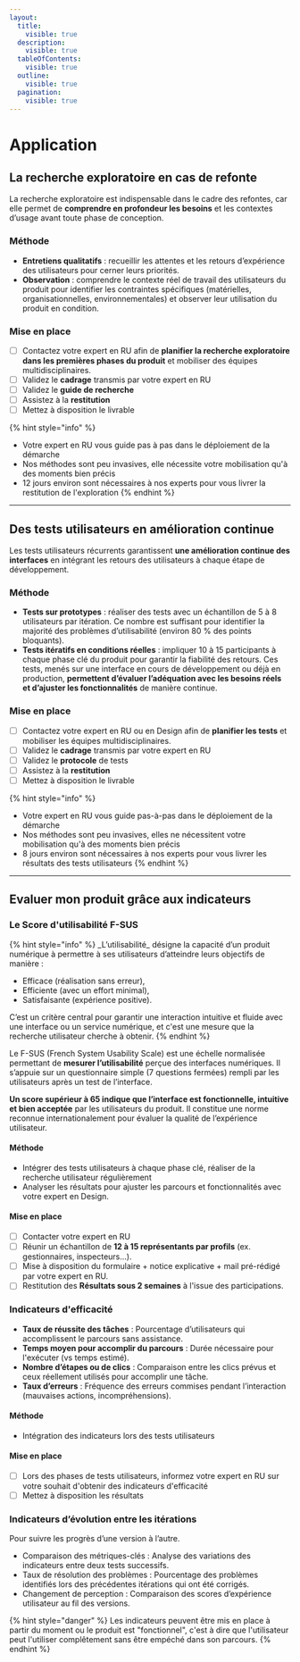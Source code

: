 ```yaml
---
layout:
  title:
    visible: true
  description:
    visible: true
  tableOfContents:
    visible: true
  outline:
    visible: true
  pagination:
    visible: true
---
```


# Application

## La recherche exploratoire en cas de refonte

La recherche exploratoire est indispensable dans le cadre des refontes, car elle permet de **comprendre en profondeur les besoins** et les contextes d’usage avant toute phase de conception.

### Méthode

* **Entretiens qualitatifs** : recueillir les attentes et les retours d’expérience des utilisateurs pour cerner leurs priorités.
* **Observation** : comprendre le contexte réel de travail des utilisateurs du produit pour identifier les contraintes spécifiques (matérielles, organisationnelles, environnementales) et observer leur utilisation du produit en condition.

### Mise en place

* [ ] Contactez votre expert en RU afin de **planifier la recherche exploratoire dans les premières phases du produit** et mobiliser des équipes multidisciplinaires.
* [ ] Validez le **cadrage** transmis par votre expert en RU
* [ ] Validez le **guide de recherche**
* [ ] Assistez à la **restitution**
* [ ] Mettez à disposition le livrable

{% hint style="info" %}
- Votre expert en RU vous guide pas à pas dans le déploiement de la démarche
- Nos méthodes sont peu invasives, elle nécessite votre mobilisation qu'à des moments bien précis
- 12 jours environ sont nécessaires à nos experts pour vous livrer la restitution de l'exploration
{% endhint %}

***

## Des tests utilisateurs en amélioration continue

Les tests utilisateurs récurrents garantissent **une amélioration continue des interfaces** en intégrant les retours des utilisateurs à chaque étape de développement.

### Méthode

* **Tests sur prototypes** : réaliser des tests avec un échantillon de 5 à 8 utilisateurs par itération. Ce nombre est suffisant pour identifier la majorité des problèmes d’utilisabilité (environ 80 % des points bloquants).
* **Tests itératifs en conditions réelles** : impliquer 10 à 15 participants à chaque phase clé du produit pour garantir la fiabilité des retours. Ces tests, menés sur une interface en cours de développement ou déjà en production, **permettent d’évaluer l’adéquation avec les besoins réels et d’ajuster les fonctionnalités** de manière continue.

### Mise en place

* [ ] Contactez votre expert en RU ou en Design afin de **planifier les tests** et mobiliser les équipes multidisciplinaires.
* [ ] Validez le **cadrage** transmis par votre expert en RU
* [ ] Validez le **protocole** de tests
* [ ] Assistez à la **restitution**
* [ ] Mettez à disposition le livrable

{% hint style="info" %}
- Votre expert en RU vous guide pas-à-pas dans le déploiement de la démarche
- Nos méthodes sont peu invasives, elles ne nécessitent votre mobilisation qu'à des moments bien précis
- 8 jours environ sont nécessaires à nos experts pour vous livrer les résultats des tests utilisateurs
{% endhint %}

***

## Evaluer mon produit grâce aux indicateurs

### Le Score d'utilisabilité F-SUS

{% hint style="info" %}
\_L’utilisabilité\_ désigne la capacité d’un produit numérique à permettre à ses utilisateurs d’atteindre leurs objectifs de manière :

* Efficace (réalisation sans erreur),
* Efficiente (avec un effort minimal),
* Satisfaisante (expérience positive).

C’est un critère central pour garantir une interaction intuitive et fluide avec une interface ou un service numérique, et c'est une mesure que la recherche utilisateur cherche à obtenir.
{% endhint %}

Le F-SUS (French System Usability Scale) est une échelle normalisée permettant de **mesurer l’utilisabilité** perçue des interfaces numériques. Il s’appuie sur un questionnaire simple (7 questions fermées) rempli par les utilisateurs après un test de l’interface.

**Un score supérieur à 65 indique que l’interface est fonctionnelle, intuitive et bien acceptée** par les utilisateurs du produit. Il constitue une norme reconnue internationalement pour évaluer la qualité de l’expérience utilisateur.

#### Méthode

* Intégrer des tests utilisateurs à chaque phase clé, réaliser de la recherche utilisateur régulièrement
* Analyser les résultats pour ajuster les parcours et fonctionnalités avec votre expert en Design.

#### Mise en place

* [ ] Contacter votre expert en RU
* [ ] Réunir un échantillon de **12 à 15 représentants par profils** (ex. gestionnaires, inspecteurs...).
* [ ] Mise à disposition du formulaire + notice explicative + mail pré-rédigé par votre expert en RU.
* [ ] Restitution des **Résultats sous 2 semaines** à l'issue des participations.

### Indicateurs d'efficacité

* **Taux de réussite des tâches** : Pourcentage d’utilisateurs qui accomplissent le parcours sans assistance.
* **Temps moyen pour accomplir du parcours** : Durée nécessaire pour l'exécuter (vs temps estimé).
* **Nombre d’étapes ou de clics** : Comparaison entre les clics prévus et ceux réellement utilisés pour accomplir une tâche.
* **Taux d’erreurs** : Fréquence des erreurs commises pendant l’interaction (mauvaises actions, incompréhensions).

#### Méthode

* Intégration des indicateurs lors des tests utilisateurs

#### Mise en place

* [ ] Lors des phases de tests utilisateurs, informez votre expert en RU sur votre souhait d'obtenir des indicateurs d'efficacité
* [ ] Mettez à disposition les résultats

### Indicateurs d’évolution entre les itérations

Pour suivre les progrès d’une version à l’autre.

* Comparaison des métriques-clés : Analyse des variations des indicateurs entre deux tests successifs.
* Taux de résolution des problèmes : Pourcentage des problèmes identifiés lors des précédentes itérations qui ont été corrigés.
* Changement de perception : Comparaison des scores d’expérience utilisateur au fil des versions.

{% hint style="danger" %}
Les indicateurs peuvent être mis en place à partir du moment ou le produit est "fonctionnel", c'est à dire que l'utilisateur peut l'utiliser complêtement sans être empéché dans son parcours.
{% endhint %}
